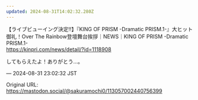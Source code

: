 ```yaml
---
updated: 2024-08-31T14:02:32.280Z
---
```


<p>【ライブビューイング決定‼】『KING OF PRISM -Dramatic PRISM.1-』大ヒット御礼！Over The Rainbow登壇舞台挨拶｜NEWS｜KING OF PRISM -Dramatic PRISM.1-<br /><a href="https://kinpri.com/news/detail/?id=1118908" target="_blank" rel="nofollow noopener noreferrer" translate="no"><span class="invisible">https://</span><span class="ellipsis">kinpri.com/news/detail/?id=111</span><span class="invisible">8908</span></a></p><p>してもらえたよ！ありがとう…。</p>

&mdash; 2024-08-31 23:02:32 JST

Original URL: https://mastodon.social/@sakuramochi0/113057002440756399
